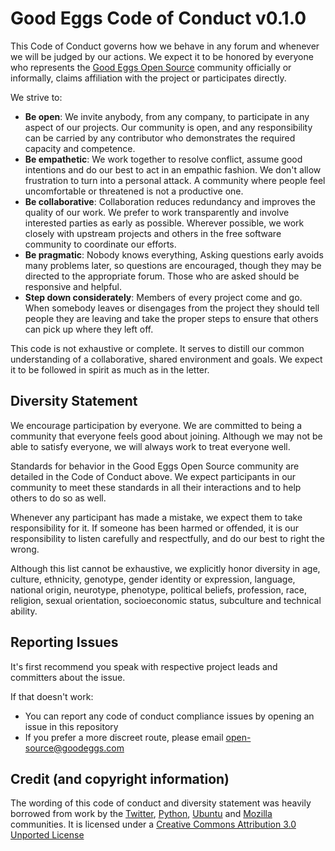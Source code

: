 # Good Eggs Code of Conduct v0.1.0

This Code of Conduct governs how we behave in any forum and whenever we will be judged by our actions. We expect it to be honored by everyone who represents the [Good Eggs Open Source](https://bites.goodeggs.com) community officially or informally, claims affiliation with the project or participates directly.

We strive to:

- **Be open**: We invite anybody, from any company, to participate in any aspect of our projects. Our community is open, and any responsibility can be carried by any contributor who demonstrates the required capacity and competence.
- **Be empathetic**: We work together to resolve conflict, assume good intentions and do our best to act in an empathic fashion. We don't allow frustration to turn into a personal attack. A community where people feel uncomfortable or threatened is not a productive one.
- **Be collaborative**: Collaboration reduces redundancy and improves the quality of our work. We prefer to work transparently and involve interested parties as early as possible. Wherever possible, we work closely with upstream projects and others in the free software community to coordinate our efforts.
- **Be pragmatic**: Nobody knows everything, Asking questions early avoids many problems later, so questions are encouraged, though they may be directed to the appropriate forum. Those who are asked should be responsive and helpful.
- **Step down considerately**: Members of every project come and go. When somebody leaves or disengages from the project they should tell people they are leaving and take the proper steps to ensure that others can pick up where they left off.

This code is not exhaustive or complete. It serves to distill our common understanding of a collaborative, shared environment and goals. We expect it to be followed in spirit as much as in the letter.

## Diversity Statement

We encourage participation by everyone. We are committed to being a community that everyone feels good about joining. Although we may not be able to satisfy everyone, we will always work to treat everyone well.

Standards for behavior in the Good Eggs Open Source community are detailed in the Code of Conduct above. We expect participants in our community to meet these standards in all their interactions and to help others to do so as well.

Whenever any participant has made a mistake, we expect them to take responsibility for it. If someone has been harmed or offended, it is our responsibility to listen carefully and respectfully, and do our best to right the wrong.

Although this list cannot be exhaustive, we explicitly honor diversity in age, culture, ethnicity, genotype, gender identity or expression, language, national origin, neurotype, phenotype, political beliefs, profession, race, religion, sexual orientation, socioeconomic status, subculture and technical ability.

## Reporting Issues

It's first recommend you speak with respective project leads and committers about the issue.

If that doesn't work:

- You can report any code of conduct compliance issues by opening an issue in this repository
- If you prefer a more discreet route, please email [open-source@goodeggs.com](open-source@goodeggs.com)

## Credit (and copyright information)

The wording of this code of conduct and diversity statement was heavily borrowed from work by the [Twitter](https://github.com/twitter/code-of-conduct), [Python](http://www.python.org/community/diversity), [Ubuntu](http://www.ubuntu.com/about/about-ubuntu/conduct) and [Mozilla](https://wiki.mozilla.org/Code_of_Conduct/Draft) communities. It is licensed under a [Creative Commons Attribution 3.0 Unported License](http://creativecommons.org/licenses/by/3.0/)
